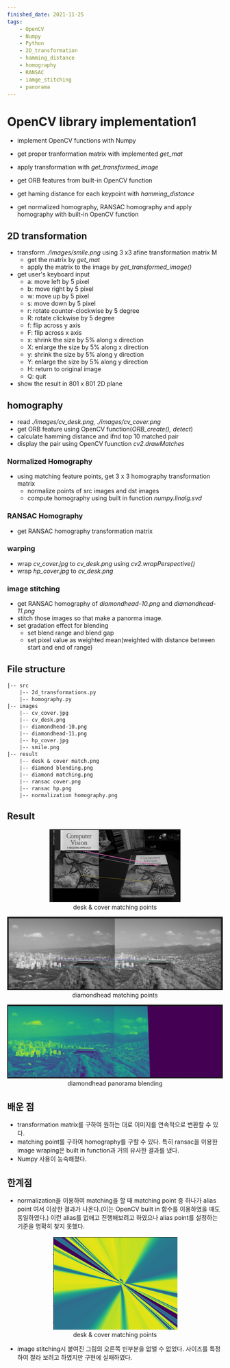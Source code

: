 ```yaml
---
finished_date: 2021-11-25
tags:
    - OpenCV
    - Numpy
    - Python
    - 2D_transformation
    - hamming_distance
    - homography
    - RANSAC
    - iamge_stitching
    - panorama
---
```

# OpenCV library implementation1
- implement OpenCV functions with Numpy
- get proper tranformation matrix with implemented *get_mat*
- apply transformation with *get_transformed_image*  

- get ORB features from built-in OpenCV function
- get haming distance for each keypoint with *hamming_distance*
- get normalized homography, RANSAC homography and apply homography with built-in OpenCV function

## 2D transformation
- transform *./images/smile.png* using 3 x3 afine transformation matrix M
    - get the matrix by *get_mat*
    - apply the matrix to the image by *get_transformed_image()*
- get user's keyboard input 
    - a: move left by 5 pixel
    - b: move right by 5 pixel
    - w: move up by 5 pixel
    - s: move down by 5 pixel
    - r: rotate counter-clockwise by 5 degree
    - R: rotate clickwise by 5 degree
    - f: flip across y axis
    - F: flip across x axis
    - x: shrink the size by 5% along x direction
    - X: enlarge the size by 5% along x direction
    - y: shrink the size by 5% along y direction
    - Y: enlarge the size by 5% along y direction
    - H: return to original image
    - Q: quit
- show the result in 801 x 801 2D plane

## homography
- read *./images/cv_desk.png, ./images/cv_cover.png* 
- get ORB feature using OpenCV function(*ORB_create(), detect*)
- calculate hamming distance and ifnd top 10 matched pair
- display the pair using OpenCV fuunction *cv2.drawMatches*

### Normalized Homography
- using matching feature points, get 3 x 3 homography transformation matrix
    - normalize points of src images and dst images
    - compute homography using built in function *numpy.linalg.svd*
### RANSAC Homography
- get RANSAC homography transformation matrix

### warping
- wrap *cv_cover.jpg* to *cv_desk.png* using *cv2.wrapPerspective()*
- wrap *hp_cover.jpg* to *cv_desk.png*

### image stitching
- get RANSAC homography of *diamondhead-10.png* and *diamondhead-11.png*
- stitch those images so that make a panorma image.
- set gradation effect for blending
    - set blend range and blend gap
    - set pixel value as weighted mean(weighted with distance between start and end of range)

## File structure
```
|-- src
    |-- 2d_transformations.py
    |-- homography.py
|-- images
    |-- cv_cover.jpg
    |-- cv_desk.png
    |-- diamondhead-10.png
    |-- diamondhead-11.png
    |-- hp_cover.jpg
    |-- smile.png
|-- result
    |-- desk & cover match.png
    |-- diamond blending.png
    |-- diamond matching.png
    |-- ransac cover.png
    |-- ransac hp.png
    |-- normalization homography.png
```

## Result
<p align=center>
    <img src="./result/desk & cover match.png" alt="desk & cover matching points"><br/>
    desk & cover matching points
</p>
<p align=center>
    <img src="./result/diamond matching.png" alt="diamond matching"><br/>
    diamondhead matching points
</p>
<p align=center>
    <img src="./result/diamond blending.png" alt="diamond blending"><br/>
    diamondhead panorama blending
</p>

## 배운 점
- transformation matrix를 구하여 원하는 대로 이미지를 연속적으로 변환할 수 있다.
- matching point를 구하여 homography를 구할 수 있다. 특히 ransac을 이용한 image wraping은 built in function과 거의 유사한 결과를 냈다.
- Numpy 사용이 능숙해졌다.

## 한계점
- normalization을 이용하여 matching을 할 때 matching point 중 하나가 alias point 여서 이상한 결과가 나온다.(이는 OpenCV built in 함수를 이용하였을 때도 동일하였다.) 이런 alias를 없애고 진행해보려고 하였으나 alias point를 설정하는 기준을 명확히 찾지 못했다.
<p align=center>
    <img src="./result/normalization homography.png" alt="desk & cover matching points"><br/>
    desk & cover matching points
</p>  

- image stitching시 붙여진 그림의 오른쪽 빈부분을 없앨 수 없었다. 사이즈를 특정하여 잘라 보려고 하였지만 구현에 실패하였다.

